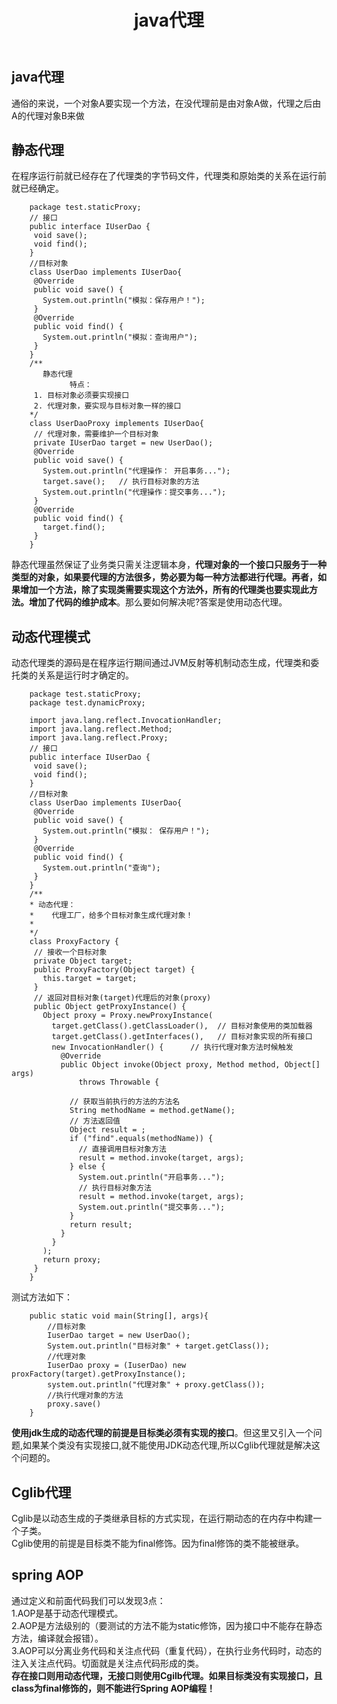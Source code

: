 ﻿---
layout: post
title: java代理
tags:
- designPattern
categories: java
description: java代理的实现
---
## java代理
通俗的来说，一个对象A要实现一个方法，在没代理前是由对象A做，代理之后由A的代理对象B来做

<!-- more -->

## 静态代理
在程序运行前就已经存在了代理类的字节码文件，代理类和原始类的关系在运行前就已经确定。
```
	package test.staticProxy;  
	// 接口  
	public interface IUserDao {  
	 void save();  
	 void find();  
	}  
	//目标对象  
	class UserDao implements IUserDao{  
	 @Override  
	 public void save() {  
	   System.out.println("模拟：保存用户！");  
	 }  
	 @Override  
	 public void find() {  
	   System.out.println("模拟：查询用户");  
	 }  
	}  
	/** 
	   静态代理 
			 特点： 
	 1. 目标对象必须要实现接口 
	 2. 代理对象，要实现与目标对象一样的接口 
	*/  
	class UserDaoProxy implements IUserDao{  
	 // 代理对象，需要维护一个目标对象  
	 private IUserDao target = new UserDao();  
	 @Override  
	 public void save() {  
	   System.out.println("代理操作： 开启事务...");  
	   target.save();   // 执行目标对象的方法  
	   System.out.println("代理操作：提交事务...");  
	 }  
	 @Override  
	 public void find() {  
	   target.find();  
	 }  
	}  
```

静态代理虽然保证了业务类只需关注逻辑本身，**代理对象的一个接口只服务于一种类型的对象，如果要代理的方法很多，势必要为每一种方法都进行代理。再者，如果增加一个方法，除了实现类需要实现这个方法外，所有的代理类也要实现此方法。增加了代码的维护成本**。那么要如何解决呢?答案是使用动态代理。
## 动态代理模式
动态代理类的源码是在程序运行期间通过JVM反射等机制动态生成，代理类和委托类的关系是运行时才确定的。  
```
	package test.staticProxy;  
	package test.dynamicProxy;

	import java.lang.reflect.InvocationHandler;
	import java.lang.reflect.Method;
	import java.lang.reflect.Proxy;
	// 接口
	public interface IUserDao {
	 void save();
	 void find();
	}
	//目标对象
	class UserDao implements IUserDao{
	 @Override
	 public void save() {
	   System.out.println("模拟： 保存用户！");
	 }
	 @Override
	 public void find() {
	   System.out.println("查询");
	 }
	}
	/**
	* 动态代理：
	*    代理工厂，给多个目标对象生成代理对象！
	*
	*/
	class ProxyFactory {
	 // 接收一个目标对象
	 private Object target;
	 public ProxyFactory(Object target) {
	   this.target = target;
	 }
	 // 返回对目标对象(target)代理后的对象(proxy)
	 public Object getProxyInstance() {
	   Object proxy = Proxy.newProxyInstance(
		 target.getClass().getClassLoader(),  // 目标对象使用的类加载器
		 target.getClass().getInterfaces(),   // 目标对象实现的所有接口
		 new InvocationHandler() {      // 执行代理对象方法时候触发
		   @Override
		   public Object invoke(Object proxy, Method method, Object[] args)
			   throws Throwable {

			 // 获取当前执行的方法的方法名
			 String methodName = method.getName();
			 // 方法返回值
			 Object result = ;
			 if ("find".equals(methodName)) {
			   // 直接调用目标对象方法
			   result = method.invoke(target, args);
			 } else {
			   System.out.println("开启事务...");
			   // 执行目标对象方法
			   result = method.invoke(target, args);
			   System.out.println("提交事务...");
			 }
			 return result;
		   }
		 }
	   );
	   return proxy;
	 }
	}
```
测试方法如下：  
```
	public static void main(String[], args){
		//目标对象
		IuserDao target = new UserDao();
		System.out.println("目标对象" + target.getClass());
		//代理对象
		IuserDao proxy = (IuserDao) new proxFactory(target).getProxyInstance();
		system.out.println("代理对象" + proxy.getClass());
		//执行代理对象的方法
		proxy.save()
	}
```
**使用jdk生成的动态代理的前提是目标类必须有实现的接口**。但这里又引入一个问题,如果某个类没有实现接口,就不能使用JDK动态代理,所以Cglib代理就是解决这个问题的。
## Cglib代理
Cglib是以动态生成的子类继承目标的方式实现，在运行期动态的在内存中构建一个子类。  
Cglib使用的前提是目标类不能为final修饰。因为final修饰的类不能被继承。  
## spring AOP
通过定义和前面代码我们可以发现3点：  
1.AOP是基于动态代理模式。  
2.AOP是方法级别的（要测试的方法不能为static修饰，因为接口中不能存在静态方法，编译就会报错）。  
3.AOP可以分离业务代码和关注点代码（重复代码），在执行业务代码时，动态的注入关注点代码。切面就是关注点代码形成的类。  
**存在接口则用动态代理，无接口则使用Cgilb代理。如果目标类没有实现接口，且class为final修饰的，则不能进行Spring AOP编程！**





